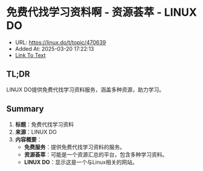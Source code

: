 # 免费代找学习资料啊 - 资源荟萃 - LINUX DO
- URL: https://linux.do/t/topic/470639
- Added At: 2025-03-20 17:22:13
- [Link To Text](2025-03-20-免费代找学习资料啊---资源荟萃---linux-do_raw.md)

## TL;DR
LINUX DO提供免费代找学习资料服务，涵盖多种资源，助力学习。

## Summary
1. **标题**：免费代找学习资料
2. **来源**：LINUX DO
3. **内容概要**：
   - **免费服务**：提供免费代找学习资料的服务。
   - **资源荟萃**：可能是一个资源汇总的平台，包含多种学习资料。
   - **LINUX DO**：显示这是一个与Linux相关的网站。
